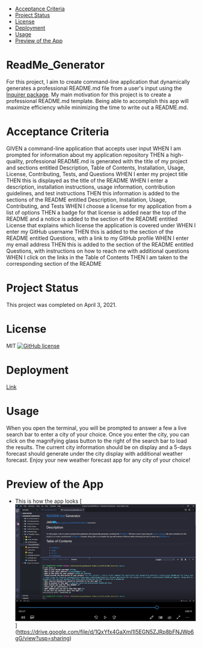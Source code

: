 * [Acceptance Criteria](#acceptancecriteria)
* [Project Status](#projectstatus)
* [License](#license)
* [Deployment](#deployment)
* [Usage](#usage)
* [Preview of the App](#previewApp)

# ReadMe_Generator
 
For this project, I aim to create command-line application that dynamically generates a professional README.md file from a user's input using the [Inquirer package](https://www.npmjs.com/package/inquirer). My main motivation for this project is to create a professional README.md template. Being able to accomplish this app will maximize efficiency while minimizing the time to write out a README.md.     

# Acceptance Criteria
GIVEN a command-line application that accepts user input
WHEN I am prompted for information about my application repository
THEN a high-quality, professional README.md is generated with the title of my project and sections entitled Description, Table of Contents, Installation, Usage, License, Contributing, Tests, and Questions
WHEN I enter my project title
THEN this is displayed as the title of the README
WHEN I enter a description, installation instructions, usage information, contribution guidelines, and test instructions
THEN this information is added to the sections of the README entitled Description, Installation, Usage, Contributing, and Tests
WHEN I choose a license for my application from a list of options
THEN a badge for that license is added near the top of the README and a notice is added to the section of the README entitled License that explains which license the application is covered under
WHEN I enter my GitHub username
THEN this is added to the section of the README entitled Questions, with a link to my GitHub profile
WHEN I enter my email address
THEN this is added to the section of the README entitled Questions, with instructions on how to reach me with additional questions
WHEN I click on the links in the Table of Contents
THEN I am taken to the corresponding section of the README

# Project Status
This project was completed on April 3, 2021. 

# License
MIT
[![GitHub license](https://img.shields.io/badge/license-MIT-blue.svg)](https://github.com/sdca/advdv)

# Deployment
[Link](https://drive.google.com/file/d/1QxYfx4GaXml1I5EGN5ZJRp8bFNJWp6gG/view?usp=sharing) 

# Usage
When you open the terminal, you will be prompted to answer a few a live search bar to enter a city of your choice.  Once you enter the city, you can click on the magnifying glass button to the right of the search bar to load the results.  The current city information should be on display and a 5-days forecast should generate under the city display with additional weather forecast. Enjoy your new weather forecast app for any city of your choice!

<!-- Add screenShot -->
# Preview of the App
* This is how the app looks
[![README.md Screenshot](./asset/Capture.PNG)] (https://drive.google.com/file/d/1QxYfx4GaXml1I5EGN5ZJRp8bFNJWp6gG/view?usp=sharing)